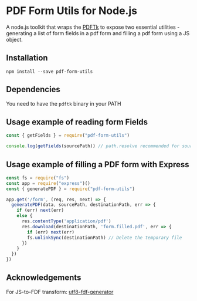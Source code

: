 # PDF Form Utils for Node.js

A node.js toolkit that wraps the [PDFTk](http://www.pdflabs.com/tools/pdftk-the-pdf-toolkit/) to expose two essential utilities - generating a list of form fields in a pdf form and filling a pdf form using a JS object.

## Installation
```npm install --save pdf-form-utils```

## Dependencies
You need to have the ```pdftk``` binary in your PATH

## Usage example of reading form Fields

```javascript
const { getFields } = require("pdf-form-utils")

console.log(getFields(sourcePath)) // path.resolve recommended for sourcePath
```

## Usage example of filling a PDF form with Express

```javascript
const fs = require("fs")
const app = require("express")()
const { generatePDF } = require("pdf-form-utils")

app.get('/form', (req, res, next) => {
  generatePDF(data, sourcePath, destinationPath, err => {
    if (err) next(err)
    else {
      res.contentType('application/pdf')
      res.download(destinationPath, 'form.filled.pdf', err => {
        if (err) next(err)
        fs.unlinkSync(destinationPath) // Delete the temporary file
      })
    }
  })
})
```

## Acknowledgements
For JS-to-FDF transform: [utf8-fdf-generator](https://www.npmjs.com/package/utf8-fdf-generator)


